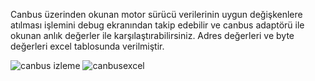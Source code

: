 Canbus üzerinden okunan motor sürücü verilerinin uygun değişkenlere atılması işlemini debug ekranından takip edebilir ve canbus adaptörü ile okunan anlık değerler ile 
karşılaştırabilirsiniz. Adres değerleri ve byte değerleri excel tablosunda verilmiştir.


![canbus izleme](https://github.com/ErcanTanriverdioglu/STM32_Uygulamalar/assets/122203202/abf659fb-adc9-441b-833d-56ce4cf90ea9)
![canbusexcel](https://github.com/ErcanTanriverdioglu/STM32_Uygulamalar/assets/122203202/63d18c02-c1e5-4db9-9b11-da3f35fbe88b)
